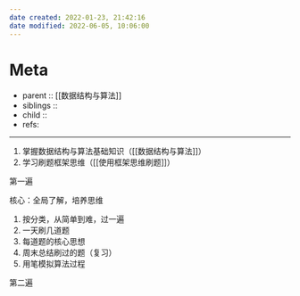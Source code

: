```yaml
---
date created: 2022-01-23, 21:42:16
date modified: 2022-06-05, 10:06:00
---
```


# Meta

- parent :: [[数据结构与算法]]
- siblings ::
- child ::
- refs:

---

1. 掌握数据结构与算法基础知识（[[数据结构与算法]]）
2. 学习刷题框架思维（[[使用框架思维刷题]]）

第一遍

核心：全局了解，培养思维

1. 按分类，从简单到难，过一遍
2. 一天刷几道题
3. 每道题的核心思想
4. 周末总结刷过的题（复习）
5. 用笔模拟算法过程

第二遍
